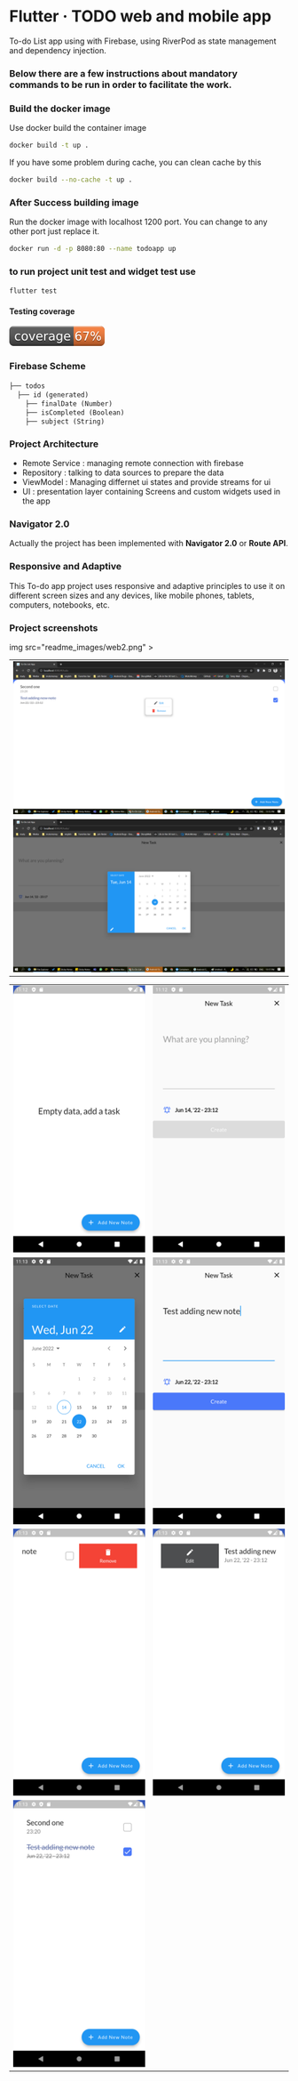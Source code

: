 # Flutter · TODO web and mobile app

To-do List app using with Firebase, using RiverPod as state management and dependency injection.

### Below there are a few instructions about mandatory commands to be run in order to facilitate the work.

### Build the docker image

Use docker build the container image

```bash
docker build -t up .
```

If you have some problem during cache, you can clean cache by this

```bash
docker build --no-cache -t up .
```

### After Success building image

Run the docker image with localhost 1200 port. You can change to any other port just replace it.

```bash
docker run -d -p 8080:80 --name todoapp up
```

### to run project unit test and widget test use

```bash
flutter test
```

#### Testing coverage

![Coverage](readme_images/coverage_badge.svg?sanitize=true)

### Firebase Scheme

    ├── todos
      ├── id (generated)
        ├── finalDate (Number)
        ├── isCompleted (Boolean)
        ├── subject (String)

### Project Architecture

- Remote Service : managing remote connection with firebase
- Repository : talking to data sources to prepare the data
- ViewModel : Managing differnet ui states and provide streams for ui
- UI : presentation layer containing Screens and custom widgets used in the app

### Navigator 2.0

Actually the project has been implemented with **Navigator 2.0** or **Route API**.

### Responsive and Adaptive

This To-do app project uses responsive and adaptive principles to use it on different screen sizes
and any devices, like mobile phones, tablets, computers, notebooks, etc.

### Project screenshots

<table>
<tr>
    <td><img src="readme_images/web1.png" ></td>


</tr>
<tr>
   img src="readme_images/web2.png" ></td>
</tr>
<tr>
    <td><img src="readme_images/web3.png" ></td>
</tr>

</table>


<table>
  <tr>
    <td><img src="readme_images/android1.png"  width=270 height=480></td>
    <td><img src="readme_images/android2.png"  width=270 height=480></td>
  </tr>
<tr>
    <td><img src="readme_images/android3.png"  width=270 height=480></td>
    <td><img src="readme_images/android4.png"  width=270 height=480></td>
  </tr>
<tr>
    <td><img src="readme_images/android5.png"  width=270 height=480></td>
    <td><img src="readme_images/android6.png"  width=270 height=480></td>
</tr>
<tr>
    <td><img src="readme_images/android7.png" width=270 height=480></td>
  </tr>
 </table>

